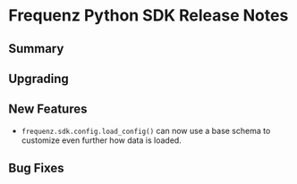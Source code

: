 # Frequenz Python SDK Release Notes

## Summary

<!-- Here goes a general summary of what this release is about -->

## Upgrading

## New Features


- `frequenz.sdk.config.load_config()` can now use a base schema to customize even further how data is loaded.

## Bug Fixes

<!-- Here goes notable bug fixes that are worth a special mention or explanation -->

